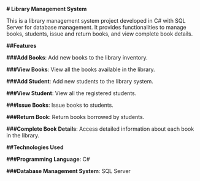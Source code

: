 **# Library Management System**

This is a library management system project developed in C# with SQL Server for database management. It provides functionalities to manage books, students, issue and return books, and view complete book details.

__##Features__

__###Add Books__: Add new books to the library inventory.

__###View Books__: View all the books available in the library.

__###Add Student__: Add new students to the library system.

__###View Student__: View all the registered students.

__###Issue Books__: Issue books to students.

__###Return Book__: Return books borrowed by students.

__###Complete Book Details__: Access detailed information about each book in the library.

__##Technologies Used__

__###Programming Language__: C#

__###Database Management System__: SQL Server
